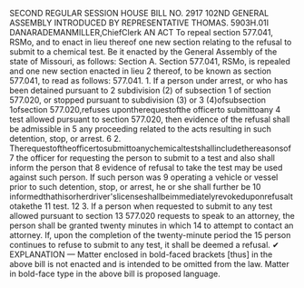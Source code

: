 SECOND REGULAR SESSION
HOUSE BILL NO. 2917
102ND GENERAL ASSEMBLY
INTRODUCED BY REPRESENTATIVE THOMAS.
5903H.01I DANARADEMANMILLER,ChiefClerk
AN ACT
To repeal section 577.041, RSMo, and to enact in lieu thereof one new section relating to the
refusal to submit to a chemical test.
Be it enacted by the General Assembly of the state of Missouri, as follows:
Section A. Section 577.041, RSMo, is repealed and one new section enacted in lieu
2 thereof, to be known as section 577.041, to read as follows:
577.041. 1. If a person under arrest, or who has been detained pursuant to
2 subdivision (2) of subsection 1 of section 577.020, or stopped pursuant to subdivision (3) or
3 (4)ofsubsection 1ofsection 577.020,refuses upontherequestofthe officerto submittoany
4 test allowed pursuant to section 577.020, then evidence of the refusal shall be admissible in
5 any proceeding related to the acts resulting in such detention, stop, or arrest.
6 2. Therequestoftheofficertosubmittoanychemicaltestshallincludethereasonsof
7 the officer for requesting the person to submit to a test and also shall inform the person that
8 evidence of refusal to take the test may be used against such person. If such person was
9 operating a vehicle or vessel prior to such detention, stop, or arrest, he or she shall further be
10 informedthathisorherdriver'slicenseshallbeimmediatelyrevokeduponrefusaltotakethe
11 test.
12 3. If a person when requested to submit to any test allowed pursuant to section
13 577.020 requests to speak to an attorney, the person shall be granted twenty minutes in which
14 to attempt to contact an attorney. If, upon the completion of the twenty-minute period the
15 person continues to refuse to submit to any test, it shall be deemed a refusal.
✔
EXPLANATION — Matter enclosed in bold-faced brackets [thus] in the above bill is not enacted and is
intended to be omitted from the law. Matter in bold-face type in the above bill is proposed language.